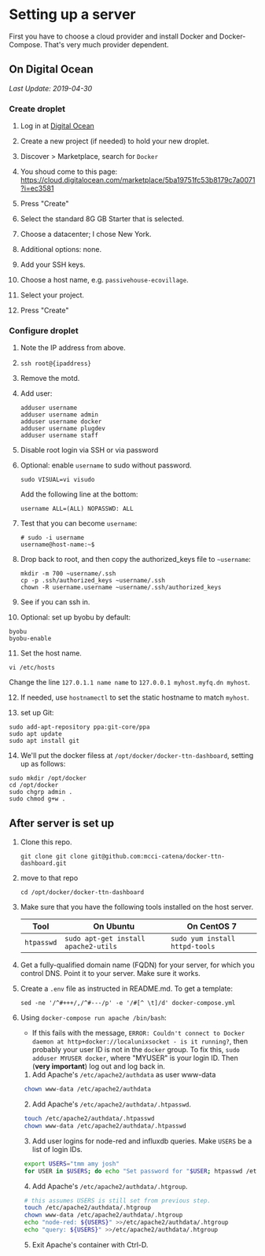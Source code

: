 # Setting up a server

First you have to choose a cloud provider and install Docker and Docker-Compose. That's very much provider dependent.

## On Digital Ocean

_Last Update: 2019-04-30_

### Create droplet

1. Log in at [Digital Ocean](https://cloud.digitalocean.com/)

2. Create a new project (if needed) to hold your new droplet.

3. Discover > Marketplace, search for `Docker`

4. You shoud come to this page: https://cloud.digitalocean.com/marketplace/5ba19751fc53b8179c7a0071?i=ec3581

5. Press "Create"

6. Select the standard 8G GB Starter that is selected.

7. Choose a datacenter; I chose New York.

8. Additional options: none.

9. Add your SSH keys.

10. Choose a host name, e.g. `passivehouse-ecovillage`.

11. Select your project.

12. Press "Create"

### Configure droplet

1. Note the IP address from above.

2. `ssh root@{ipaddress}`

3. Remove the motd.

4. Add user:

   ```shell
   adduser username
   adduser username admin
   adduser username docker
   adduser username plugdev
   adduser username staff
   ```

5. Disable root login via SSH or via password

6. Optional: enable `username` to sudo without password.

   ```shell
   sudo VISUAL=vi visudo
   ```

   Add the following line at the bottom:

   ```sudoers
   username ALL=(ALL) NOPASSWD: ALL
   ```

7. Test that you can become `username`:

   ```console
   # sudo -i username
   username@host-name:~$
   ```

8. Drop back to root, and then copy the authorized_keys file to `~username`:

   ```shell
   mkdir -m 700 ~username/.ssh
   cp -p .ssh/authorized_keys ~username/.ssh
   chown -R username.username ~username/.ssh/authorized_keys
   ```

9. See if you can ssh in.

10. Optional: set up byobu by default:

   ```shell
   byobu
   byobu-enable
   ```

11. Set the host name.

   ```shell
   vi /etc/hosts
   ```

   Change the line `127.0.1.1 name name` to `127.0.0.1 myhost.myfq.dn myhost`.

12. If needed, use `hostnamectl` to set the static hostname to match `myhost`.

13. set up Git:

   ```shell
   sudo add-apt-repository ppa:git-core/ppa
   sudo apt update
   sudo apt install git
   ```

14. We'll put the docker filess at `/opt/docker/docker-ttn-dashboard`, setting up as follows:

   ```shell
   sudo mkdir /opt/docker
   cd /opt/docker
   sudo chgrp admin .
   sudo chmod g+w .
   ```

## After server is set up

1. Clone this repo.

   ```shell
   git clone git clone git@github.com:mcci-catena/docker-ttn-dashboard.git
   ```

2. move to that repo

   ```shell
   cd /opt/docker/docker-ttn-dashboard
   ```

3. Make sure that you have the following tools installed on the host server.

   Tool|On Ubuntu|On CentOS 7
   ----|---------|-----------
   `htpasswd`|`sudo apt-get install apache2-utils`|`sudo yum install httpd-tools`

4. Get a fully-qualified domain name (FQDN) for your server, for which you control DNS. Point it to your server. Make sure it works.

4. Create a `.env` file as instructed in README.md. To get a template:

   ```shell
   sed -ne '/^#+++/,/^#---/p' -e '/#[^ \t]/d' docker-compose.yml
   ```

5. Using `docker-compose run apache /bin/bash`:
   * If this fails with the message, `ERROR: Couldn't connect to Docker daemon at http+docker://localunixsocket - is it running?`, then probably your user ID is not in the `docker` group. To fix this, `sudo adduser MYUSER docker`, where "MYUSER" is your login ID. Then (**very important**) log out and log back in.

   1. Add Apache's `/etc/apache2/authdata` as user www-data
   ```sh
	chown www-data /etc/apache2/authdata
   ```
   2. Add Apache's `/etc/apache2/authdata/.htpasswd`.
   ```sh
	touch /etc/apache2/authdata/.htpasswd
	chown www-data /etc/apache2/authdata/.htpasswd
   ```
   3. Add user logins for node-red and influxdb queries. Make `USERS` be a list of login IDs.
   ```sh
	export USERS="tmm amy josh"
	for USER in $USERS; do echo "Set password for "$USER; htpasswd /etc/apache2/authdata/.htpasswd $USER; done
   ```
   4. Add Apache's `/etc/apache2/authdata/.htgroup`.
   ```sh
	# this assumes USERS is still set from previous step.
	touch /etc/apache2/authdata/.htgroup
	chown www-data /etc/apache2/authdata/.htgroup
	echo "node-red: ${USERS}" >>/etc/apache2/authdata/.htgroup
	echo "query: ${USERS}" >>/etc/apache2/authdata/.htgroup
   ```
   5. Exit Apache's container with Ctrl-D.
